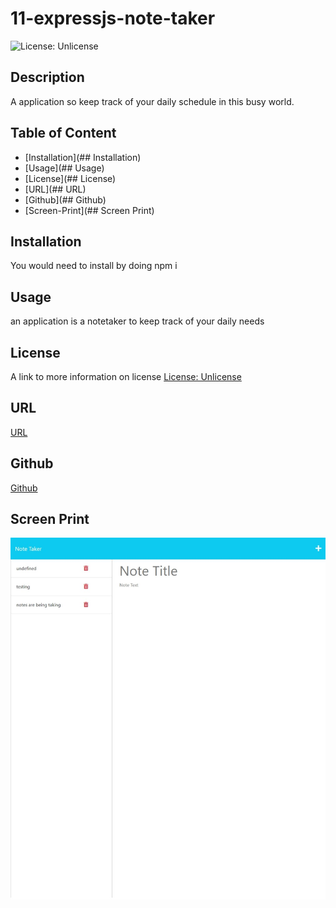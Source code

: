# 11-expressjs-note-taker
![License: Unlicense](https://img.shields.io/badge/license-Unlicense-blue.svg)

## Description
A application so keep track of your daily schedule in this busy world. 

## Table of Content
- [Installation](## Installation)
- [Usage](## Usage)
- [License](## License)
- [URL](## URL)
- [Github](## Github)
- [Screen-Print](## Screen Print)

## Installation
You would need to install by doing 
npm i 

## Usage
an application is a notetaker to keep track of your daily needs

## License
A link to more information on license
[License: Unlicense](http://unlicense.org/)

## URL
[URL](https://simplenotes.herokuapp.com/notes)
## Github
[Github](https://github.com/hkim84/11-expressjs-note-taker)

## Screen Print
![image](/images/Web%20capture_13-12-2022_173245_simplenotes.herokuapp.com.jpeg)